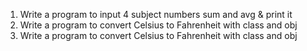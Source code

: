 1. Write a program  to input 4 subject numbers sum and avg & print it
1. Write a program  to convert Celsius to Fahrenheit with class and obj
1. Write a program  to convert Celsius to Fahrenheit with class and obj

